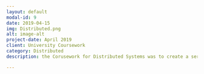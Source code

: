 ```yaml
---
layout: default
modal-id: 9
date: 2019-04-15
img: Distributed.png
alt: image-alt
project-date: April 2019
client: University Coursework
category: Distributed
description: the Corusework for Distributed Systems was to create a server and a client that communicated using API keys, and various encrytpion methods. The code can be found on my Github <a href="https://github.com/ArmerJacob/Distributed-Systems-Coursework"  target="_blank" > Here</a> 

---
```

